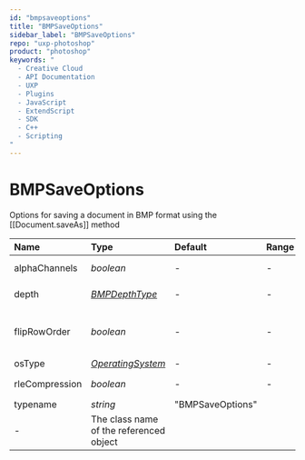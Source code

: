 ```yaml
---
id: "bmpsaveoptions"
title: "BMPSaveOptions"
sidebar_label: "BMPSaveOptions"
repo: "uxp-photoshop"
product: "photoshop"
keywords: "
  - Creative Cloud
  - API Documentation
  - UXP
  - Plugins
  - JavaScript
  - ExtendScript
  - SDK
  - C++
  - Scripting
"
---
```


# BMPSaveOptions

Options for saving a document in BMP format using the [[Document.saveAs]] method

| Name | Type | Default | Range | Description |
| :------ | :------ | :------ | :------ | :------ |
| alphaChannels | *boolean* | - | - | True to save the alpha channels |
| depth | [*BMPDepthType*](/ps_reference/modules/constants/#bmpdepthtype) | - | - | The number of bits per channel |
| flipRowOrder | *boolean* | - | - | True to write the image from top to bottom, available only when osType is OperatingSystem.WINDOWS |
| osType | [*OperatingSystem*](/ps_reference/modules/constants/#operatingsystem) | - | - | The target OS. |
| rleCompression | *boolean* | - | - | True to use RLE compression |
| typename | *string* | &quot;BMPSaveOptions&quot;
 | - | The class name of the referenced object |
